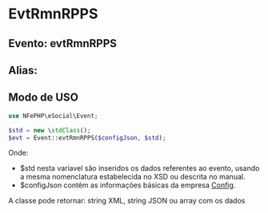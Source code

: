# EvtRmnRPPS

## Evento: evtRmnRPPS

## Alias: 


## Modo de USO

```php
use NFePHP\eSocial\Event;

$std = new \stdClass();
$evt = Event::evtRmnRPPS($configJson, $std);
```

Onde:
- $std nesta variavel são inseridos os dados referentes ao evento, usando a mesma nomenclatura estabelecida no XSD ou descrita no manual.
- $configJson contêm as informações básicas da empresa [Config](Config.md).

A classe pode retornar: string XML, string JSON ou array com os dados
